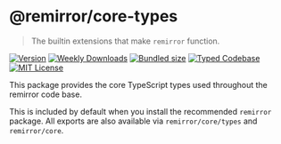 # @remirror/core-types

> The builtin extensions that make `remirror` function.

[![Version][version]][npm] [![Weekly Downloads][downloads-badge]][npm] [![Bundled size][size-badge]][size] [![Typed Codebase][typescript]](#) [![MIT License][license]](#)

[version]: https://flat.badgen.net/npm/v/@remirror/core-types/next
[npm]: https://npmjs.com/package/@remirror/core-types/v/next
[license]: https://flat.badgen.net/badge/license/MIT/purple
[size]: https://bundlephobia.com/result?p=@remirror/core-types@next
[size-badge]: https://flat.badgen.net/bundlephobia/minzip/@remirror/core-types
[typescript]: https://flat.badgen.net/badge/icon/TypeScript?icon=typescript&label
[downloads-badge]: https://badgen.net/npm/dw/@remirror/core-types/red?icon=npm

This package provides the core TypeScript types used throughout the remirror code base.

This is included by default when you install the recommended `remirror` package. All exports are also available via `remirror/core/types` and `remirror/core`.
